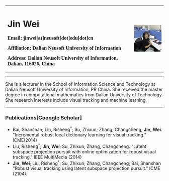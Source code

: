 <table border="0">
  <tr>
    <td width="80%">
      <h1>Jin Wei</h1>
      <p><b>
        <font size="3" face="Verdana">
          Email: jinwei[at]neusoft[dot]edu[dot]cn
        </font>
      </b></p >
      <p><b>
        <font size="3" face="Verdana">
          Affiliation: Dalian Neusoft University of Information
        </font>
      </b></p >
      <p><b>
        <font size="3" face="Verdana">
          Address: Dalian Neusoft University of Information, Dalian, 116026, China
        </font>
      </b></p >
    </td>
    <td width="20%">
      <img src="./jinweiPic.jpg" width="100%">
    </td>
  </tr>
</table>

--- 

She is a lecturer in the School of Information Science and Technology at Dalian Neusoft University of Information, PR China. She received the master degree in computational mathematics from Dalian University of Technology. She research interests include visual tracking and machine learning.

---

### Publications[[Gooogle Scholar]](https://scholar.google.com/citations?user=LCP3i7sAAAAJ&hl=zh-CN)

* Bai, Shanshan; Liu, Risheng<sup>*</sup>; Su, Zhixun; Zhang, Changcheng; **Jin, Wei**. "Incremental robust local dictionary learning for visual tracking." ICME(2014)
* Liu, Risheng<sup>*</sup>; **Jin, Wei**; Su, Zhixun; Zhang, Changcheng. "Latent subspace projection pursuit with online optimization for robust visual tracking." IEEE MultiMedia (2014)
* **Jin, Wei**; Liu, Risheng<sup>*</sup>; Su, Zhixun; Zhang, Changcheng; Bai, Shanshan "Robust visual tracking using latent subspace projection pursuit." ICME (2104).

